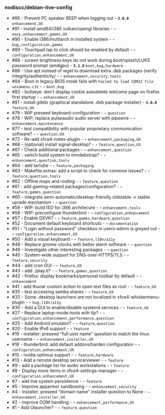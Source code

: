 <!-- This file is automatically generated by "make update_todo" -->

### nodiscc/debian-live-config

- #95 - Prevent PC speaker BEEP when logging out - **`3.0.0`** `enhancement,UX`
- #91 - install amd64/i386 vulkan/opengl libraries - **`-`** `easy,enhancement,games,UX`
- #90 - Enable i386/multiarch in installed system - **`-`** `bug,configuration,games`
- #89 - Touchpad tap to click should be enabled by default - **`-`** `configuration,enhancement,UX`
- #88 - screen brightness keys do not work during boot/splash/LUKS password prompt (amdgpu) - **`3.1.0`** `boot,bug,hardware`
- #86 - Use apt instead of wget to download extra .deb packages (verify integrity/authenticity) - **`-`** `enhancement,security,tools`
- #84 - Boot in legacy BIOS mode fails with `Failed to load COM32 file vesamenu.c32` - **`-`** `boot,bug`
- #83 - bullseye: don't display cookie autodelete welcome page on firefox first startup - **`-`** `enhancement,UX`
- #81 - install gdebi (graphical standalone .deb package installer) - **`3.0.0`** `feature,UX`
- #79 - WIP preseed keyboard-configuration - **`-`** `question`
- #78 - WIP: replace pulseaudio audio server with pipewire - **`-`** `enhancement,maintenance`
- #77 - test compatibility with popular proprietary communication software? - **`-`** `question,UX`
- #72 - Re-add xfce4-notes-plugin - **`-`** `enhancement,packaging,UX`
- #68 - (optional) install signal-desktop? - **`-`** `feature,question,UX`
- #67 - Check additional packages - **`-`** `enhancement,question`
- #65 - switch build system to mmdebstrap? - **`-`** `enhancement,question,tools`
- #64 - add tartube - **`-`** `feature,packaging`
- #63 - Makefile.extras: add a script to check for common issues? - **`-`** `feature,question,tools`
- #62 - Offline maps and routing - **`-`** `feature,question`
- #61 - add gaming-related packages/configuration? - **`-`** `feature,games,question`
- #60 - integrate semi-automatic/desktop-friendly oldstable -> stable uprade mechanism - **`-`** `question`
- #59 - WIP: build ISO for i386 architecure - **`-`** `enhancement,tools`
- #58 - WIP: preconfigure thunderbird - **`-`** `configuration,enhancement`
- #57 - Enable DXVK? - **`-`** `feature,games,hardware,question`
- #52 - Document default keyboard shortcuts - **`-`** `documentation`
- #51 - "Login without password" checkbox in users-admin is greyed out - **`-`** `configuration,enhancement,UX`
- #50 - Add a visual keyboard - **`-`** `feature,l10n/a11y`
- #48 - Replace gnome-clocks with better alarm software - **`-`** `question`
- #46 - Investigate other interesting packages - **`-`** `question`
- #45 - System-wide support for DNS-over-HTTPS/TLS - **`-`** `feature,security`
- #44 - add cron GUI - **`-`** `feature,UX`
- #43 - add ./play.it? - **`-`** `feature,games,question`
- #42 - firefox: display bookmarks/personal toolbar by default - **`-`** `enhancement`
- #41 - add thunar custom action to open text files as root - **`-`** `feature,UX`
- #35 - test accessing samba shares - **`-`** `feature,UX`
- #33 - Some .desktop launchers are not localized in xfce4-whiskermenu-plugin - **`-`** `bug,l10n/a11y`
- #30 - Add a GUI to enable/disable systemd services - **`-`** `feature,UX`
- #27 - Replace laptop-mode-tools with tlp? - **`-`** `configuration,enhancement,performance,question`
- #25 - Add Android emulator? - **`-`** `feature,question`
- #20 - Enable IPv6 support - **`-`** `feature`
- #19 - installer: preseed "full user name" question to match the linux username - **`-`** `enhancement,installer,UX`
- #18 - thunderbird: add default addons/harden configuration - **`-`** `configuration,enhancement,UX`
- #15 - nvidia optimus support - **`-`** `feature,hardware`
- #13 - Add a remote desktop service/viewer - **`-`** `feature`
- #9 - add a package list for audio workstations - **`-`** `feature`
- #8 - Display more items in xfce4-settings-manager - **`-`** `configuration,enhancement,UX`
- #7 - add live system persistence - **`-`** `feature`
- #5 - Improve apparmor sandboxing - **`-`** `enhancement,security`
- #4 - installer: preseed "domain name" installer question to None - **`-`** `enhancement,installer,UX`
- #2 - improve OOM handling - **`-`** `enhancement,performance,UX`
- #1 - Add Ulauncher? - **`-`** `feature,question`
